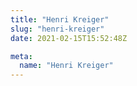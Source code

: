 ```yaml
---
title: "Henri Kreiger"
slug: "henri-kreiger"
date: 2021-02-15T15:52:48Z

meta:
  name: "Henri Kreiger"
---
```


